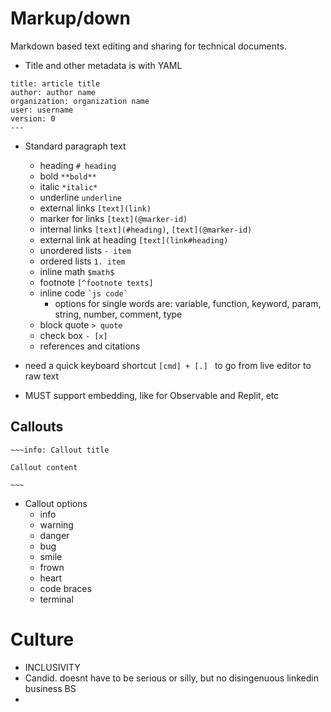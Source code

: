 

# Markup/down

Markdown based text editing and sharing for technical documents.

- Title and other metadata is with YAML

```
title: article title
author: author name
organization: organization name
user: username
version: 0
---
```

- Standard paragraph text 
  - heading `# heading`
  - bold `**bold**`
  - italic `*italic*`
  - underline `underline`
  - external links `[text](link)`
  - marker for links `[text](@marker-id)`
  - internal links `[text](#heading)`, `[text](@marker-id)`
  - external link at heading `[text](link#heading)`
  - unordered lists `- item`
  - ordered lists `1. item`
  - inline math `$math$`
  - footnote `[^footnote texts]`
  - inline code `` `js code` ``
    - options for single words are: variable, function, keyword, param, string, number, comment, type
  - block quote `> quote`
  - check box `- [x]`
  - references and citations

-  need a quick keyboard shortcut `[cmd] + [.] ` to go from live editor to raw text

- MUST support embedding, like for Observable and Replit, etc

## Callouts

```
~~~info: Callout title

Callout content

~~~
```

- Callout options
  - info
  - warning
  - danger
  - bug
  - smile
  - frown
  - heart
  - code braces
  - terminal





# Culture

- INCLUSIVITY
- Candid. doesnt have to be serious or silly, but no disingenuous linkedin business BS
- 